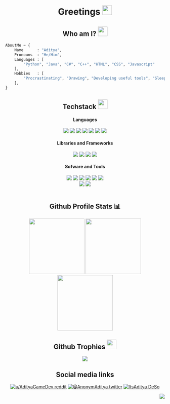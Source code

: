 <h1 align="center"> Greetings <img src="https://cdn.discordapp.com/emojis/708780901642797076.gif" width="30px"></h1>

    
<h2 align="center"> Who am I? <img src="https://cdn.discordapp.com/emojis/852778687958482944.gif?v=1" width="30px"></h2>
    
```python
AboutMe = {
    Name      : "Aditya",
    Pronouns  : "He/Him",
    Languages : [
        "Python", "Java", "C#", "C++", "HTML", "CSS", "Javascript"
    ],
    Hobbies   : [
        "Procrastinating", "Drawing", "Developing useful tools", "Sleeping", "Music"
    ],
}
```
<div align="center">
    <h2>Techstack <img src="https://cdn.discordapp.com/emojis/804331814004850698.png?v=1" width="30px"></h2>
    <h4>Languages</h4>
        <img src="https://img.shields.io/badge/-python-ffd43b?style=for-the-badge&labelColor=306998&logo=python&logoColor=white">
        <img src="https://img.shields.io/badge/-java-red?style=for-the-badge&labelColor=red&logo=java&logoColor=black">
        <img src="https://img.shields.io/badge/-c sharp-purple?style=for-the-badge&labelColor=purple&logo=csharp&logoColor=white">
        <img src="https://img.shields.io/badge/-cpp-lightblue?style=for-the-badge&labelColor=lightblue&logo=cplusplus&logoColor=black">
        <img src="https://img.shields.io/badge/-HTML 5-orange?style=for-the-badge&labelColor=orange&logo=html5&logoColor=white">
        <img src="https://img.shields.io/badge/-css 3-blue?style=for-the-badge&labelColor=blue&logo=css3&logoColor=white">
        <img src="https://img.shields.io/badge/-Javascript-F0DB4F?style=for-the-badge&labelColor=F0DB4F&logo=javascript&logoColor=black">
    <h4>Libraries and Frameworks</h4>
        <img src="https://img.shields.io/badge/-Discord.py-7289da?style=for-the-badge&labelColor=7289da&logo=discord&logoColor=white">
        <img src="https://img.shields.io/badge/-Bootstrap-602C50?style=for-the-badge&labelColor=602C50&logo=bootstrap&logoColor=white">
        <img src="https://img.shields.io/badge/-mysql-black?style=for-the-badge&labelColor=black&logo=mysql&logoColor=ffa611" >
        <img src="https://img.shields.io/badge/-React-black?style=for-the-badge&labelColor=black&logo=React&logoColor=blue" >
    <h4>Sofware and Tools</h4>
        <img src="https://img.shields.io/badge/-git-orange?style=for-the-badge&labelColor=orange&logo=git&logoColor=black">
        <img src="https://img.shields.io/badge/-github-whitesmoke?style=for-the-badge&labelColor=whitesmoke&logo=github&logoColor=black">
        <img src="https://img.shields.io/badge/-vs code-2c2f33?style=for-the-badge&labelColor=2c2f33&logo=visualstudiocode&logoColor=blue">
        <img src="https://img.shields.io/badge/-heroku-6567a5?style=for-the-badge&labelColor=6567a5&logo=heroku&logoColor=white">
        <img src="https://img.shields.io/badge/-unity-black?style=for-the-badge&labelColor=black&logo=unity&logoColor=white">
        <img src="https://img.shields.io/badge/-Node JS-green?style=for-the-badge&labelColor=green&logo=nodejs&logoColor=black">
        <br>
        <img src="https://img.shields.io/badge/-gimp-black?style=for-the-badge&labelColor=black&logo=gimp&logoColor=white">
        <img src="https://img.shields.io/badge/-inkscape-black?style=for-the-badge&labelColor=black&logo=inkscape&logoColor=white">
</div>
<br>

<div align="center">
    <h2>Github Profile Stats 📊</h2>
    <img src="https://github-readme-stats.vercel.app/api/top-langs/?username=AdityaChaudhary0005&show_icons=true&title_color=fff&icon_color=79ff97&text_color=9f9f9f&bg_color=151515&count_private=true&layout=compact&hide_border=true" height="175px">
    <img src="https://github-readme-stats.vercel.app/api?username=AdityaChaudhary0005&show_icons=true&title_color=fff&icon_color=79ff97&text_color=9f9f9f&bg_color=151515&count_private=true&hide_border=true" height="175px">
    <img src="https://github-readme-streak-stats.herokuapp.com/?user=AdityaChaudhary0005&show_icons=true&hide_border=true&theme=dark" height="175px">
    <h2>Github Trophies <img src="https://cdn.discordapp.com/emojis/866705355684577290.png?v=1" width="30px"></h2>
    <img src="https://github-profile-trophy.vercel.app/?username=AdityaChaudhary0005&theme=onedark&no-frame=true&no-bg=true&theme=discord">

</div>

<div align=center>
<h2>Social media links</h2>
    
[![u/AdityaGameDev reddit](https://img.shields.io/badge/-REDDIT-informational?style=for-the-badge&logo=reddit&logoColor=white&color=ff0000)](https://www.reddit.com/u/AdityGameDev)
[![@AnonymAditya twitter](https://img.shields.io/badge/-TWITTER-informational?style=for-the-badge&logo=twitter&logoColor=white&color=blue)](https://twitter.com/AnonymAditya/)
[![ItsAditya DeSo](https://img.shields.io/badge/-deso-informational?style=for-the-badge&logo=deso&logoColor=white&color=orange)](https://dimaondapp.com/u/ItsAditya)

</div>

<div align="right">
    
![](https://komarev.com/ghpvc/?username=AdityaChaudhary0005&style=flat-square&color=7289da)
    
</div>
